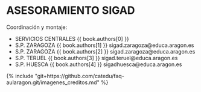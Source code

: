 # ASESORAMIENTO SIGAD

Coordinación y montaje:
<ul>
 <li>SERVICIOS CENTRALES <span xmlns:cc="http://creativecommons.org/ns#" property="cc:attributionName">{{ book.authors[0] }} </span></li>
   <li>S.P. ZARAGOZA <span xmlns:cc="http://creativecommons.org/ns#" property="cc:attributionName">{{ book.authors[1] }} sigad.zaragoza@educa.aragon.es</span></li>
   <li>S.P. ZARAGOZA <span xmlns:cc="http://creativecommons.org/ns#" property="cc:attributionName">{{ book.authors[2] }} sigad.zaragoza@educa.aragon.es</span></li>
   <li>S.P. TERUEL <span xmlns:cc="http://creativecommons.org/ns#" property="cc:attributionName">{{ book.authors[3] }} sigad.teruel@educa.aragon.es</span></li>
   <li>S.P. HUESCA <span xmlns:cc="http://creativecommons.org/ns#" property="cc:attributionName">{{ book.authors[4] }} sigadhuesca@educa.aragon.es</span></li>
</ul>
{% include "git+https://github.com/catedu/faq-aularagon.git/imagenes_creditos.md" %}
